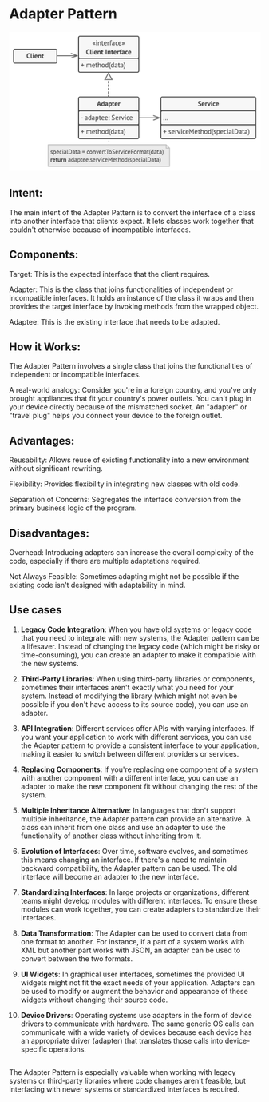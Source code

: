 # Adapter Pattern

![Structure](structure.png)

## Intent:
The main intent of the Adapter Pattern is to convert the interface of a class into another interface that clients expect. It lets classes work together that couldn't otherwise because of incompatible interfaces.

## Components:
Target: This is the expected interface that the client requires.

Adapter: This is the class that joins functionalities of independent or incompatible interfaces. It holds an instance of the class it wraps and then provides the target interface by invoking methods from the wrapped object.

Adaptee: This is the existing interface that needs to be adapted.

## How it Works:
The Adapter Pattern involves a single class that joins the functionalities of independent or incompatible interfaces.

A real-world analogy: Consider you're in a foreign country, and you've only brought appliances that fit your country's power outlets. You can't plug in your device directly because of the mismatched socket. An "adapter" or "travel plug" helps you connect your device to the foreign outlet.

## Advantages:
Reusability: Allows reuse of existing functionality into a new environment without significant rewriting.

Flexibility: Provides flexibility in integrating new classes with old code.

Separation of Concerns: Segregates the interface conversion from the primary business logic of the program.

## Disadvantages:
Overhead: Introducing adapters can increase the overall complexity of the code, especially if there are multiple adaptations required.

Not Always Feasible: Sometimes adapting might not be possible if the existing code isn't designed with adaptability in mind.

## Use cases
1. **Legacy Code Integration**:
When you have old systems or legacy code that you need to integrate with new systems, the Adapter pattern can be a lifesaver. Instead of changing the legacy code (which might be risky or time-consuming), you can create an adapter to make it compatible with the new systems.

2. **Third-Party Libraries**:
When using third-party libraries or components, sometimes their interfaces aren't exactly what you need for your system. Instead of modifying the library (which might not even be possible if you don't have access to its source code), you can use an adapter.

3. **API Integration**:
Different services offer APIs with varying interfaces. If you want your application to work with different services, you can use the Adapter pattern to provide a consistent interface to your application, making it easier to switch between different providers or services.

4. **Replacing Components**:
If you're replacing one component of a system with another component with a different interface, you can use an adapter to make the new component fit without changing the rest of the system.

5. **Multiple Inheritance Alternative**:
In languages that don't support multiple inheritance, the Adapter pattern can provide an alternative. A class can inherit from one class and use an adapter to use the functionality of another class without inheriting from it.

6. **Evolution of Interfaces**:
Over time, software evolves, and sometimes this means changing an interface. If there's a need to maintain backward compatibility, the Adapter pattern can be used. The old interface will become an adapter to the new interface.

7. **Standardizing Interfaces**:
In large projects or organizations, different teams might develop modules with different interfaces. To ensure these modules can work together, you can create adapters to standardize their interfaces.

8. **Data Transformation**:
The Adapter can be used to convert data from one format to another. For instance, if a part of a system works with XML but another part works with JSON, an adapter can be used to convert between the two formats.

9. **UI Widgets**:
In graphical user interfaces, sometimes the provided UI widgets might not fit the exact needs of your application. Adapters can be used to modify or augment the behavior and appearance of these widgets without changing their source code.

10. **Device Drivers**:
Operating systems use adapters in the form of device drivers to communicate with hardware. The same generic OS calls can communicate with a wide variety of devices because each device has an appropriate driver (adapter) that translates those calls into device-specific operations.

##
The Adapter Pattern is especially valuable when working with legacy systems or third-party libraries where code changes aren't feasible, but interfacing with newer systems or standardized interfaces is required.
